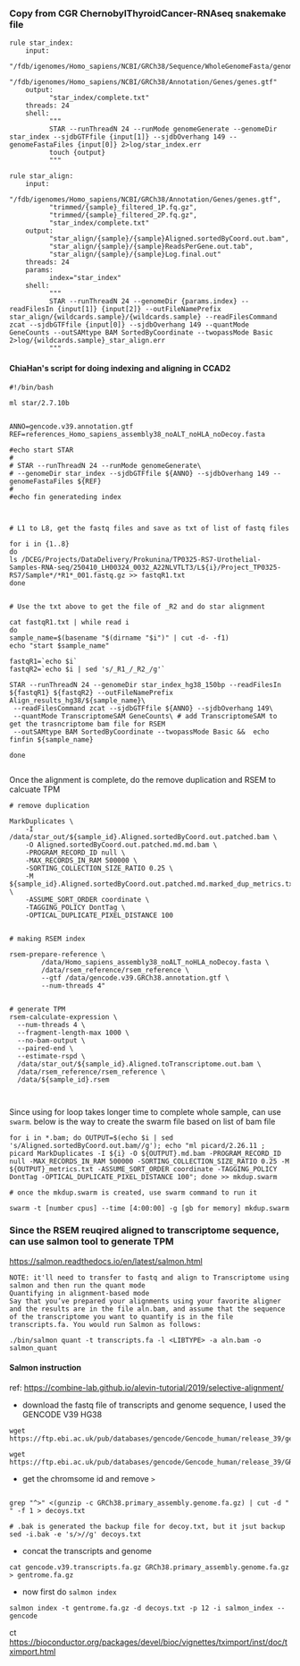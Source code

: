 ### Copy from CGR ChernobylThyroidCancer-RNAseq snakemake file 

```
rule star_index:
    input:
          "/fdb/igenomes/Homo_sapiens/NCBI/GRCh38/Sequence/WholeGenomeFasta/genome.fa",
          "/fdb/igenomes/Homo_sapiens/NCBI/GRCh38/Annotation/Genes/genes.gtf"
    output:
          "star_index/complete.txt"
    threads: 24
    shell:
          """
          STAR --runThreadN 24 --runMode genomeGenerate --genomeDir star_index --sjdbGTFfile {input[1]} --sjdbOverhang 149 --genomeFastaFiles {input[0]} 2>log/star_index.err
          touch {output} 
          """

rule star_align:
    input:
          "/fdb/igenomes/Homo_sapiens/NCBI/GRCh38/Annotation/Genes/genes.gtf",
          "trimmed/{sample}_filtered_1P.fq.gz",
          "trimmed/{sample}_filtered_2P.fq.gz",
          "star_index/complete.txt"
    output:
          "star_align/{sample}/{sample}Aligned.sortedByCoord.out.bam",
          "star_align/{sample}/{sample}ReadsPerGene.out.tab",
          "star_align/{sample}/{sample}Log.final.out"
    threads: 24
    params:
          index="star_index"
    shell:
          """
          STAR --runThreadN 24 --genomeDir {params.index} --readFilesIn {input[1]} {input[2]} --outFileNamePrefix star_align/{wildcards.sample}/{wildcards.sample} --readFilesCommand zcat --sjdbGTFfile {input[0]} --sjdbOverhang 149 --quantMode GeneCounts --outSAMtype BAM SortedByCoordinate --twopassMode Basic 2>log/{wildcards.sample}_star_align.err
          """

```

#### ChiaHan's script for doing indexing and aligning in CCAD2

```
#!/bin/bash

ml star/2.7.10b 


ANNO=gencode.v39.annotation.gtf
REF=references_Homo_sapiens_assembly38_noALT_noHLA_noDecoy.fasta 

#echo start STAR
#
# STAR --runThreadN 24 --runMode genomeGenerate\
# --genomeDir star_index --sjdbGTFfile ${ANNO} --sjdbOverhang 149 --genomeFastaFiles ${REF}
#
#echo fin generateding index



# L1 to L8, get the fastq files and save as txt of list of fastq files

for i in {1..8}
do
ls /DCEG/Projects/DataDelivery/Prokunina/TP0325-RS7-Urothelial-Samples-RNA-seq/250410_LH00324_0032_A22NLVTLT3/L${i}/Project_TP0325-RS7/Sample*/*R1*_001.fastq.gz >> fastqR1.txt
done


# Use the txt above to get the file of _R2 and do star alignment

cat fastqR1.txt | while read i
do
sample_name=$(basename "$(dirname "$i")" | cut -d- -f1)
echo "start $sample_name"

fastqR1=`echo $i`
fastqR2=`echo $i | sed 's/_R1_/_R2_/g'`

STAR --runThreadN 24 --genomeDir star_index_hg38_150bp --readFilesIn ${fastqR1} ${fastqR2} --outFileNamePrefix Align_results_hg38/${sample_name}\
 --readFilesCommand zcat --sjdbGTFfile ${ANNO} --sjdbOverhang 149\
 --quantMode TranscriptomeSAM GeneCounts\ # add TranscriptomeSAM to get the trasncriptome bam file for RSEM
 --outSAMtype BAM SortedByCoordinate --twopassMode Basic &&  echo finfin ${sample_name}

done


```
Once the alignment is complete, do the remove duplication and RSEM to calcuate TPM

```
# remove duplication

MarkDuplicates \
    -I /data/star_out/${sample_id}.Aligned.sortedByCoord.out.patched.bam \
    -O Aligned.sortedByCoord.out.patched.md.md.bam \
    -PROGRAM_RECORD_ID null \
    -MAX_RECORDS_IN_RAM 500000 \
    -SORTING_COLLECTION_SIZE_RATIO 0.25 \
    -M ${sample_id}.Aligned.sortedByCoord.out.patched.md.marked_dup_metrics.txt \
    -ASSUME_SORT_ORDER coordinate \
    -TAGGING_POLICY DontTag \
    -OPTICAL_DUPLICATE_PIXEL_DISTANCE 100


# making RSEM index

rsem-prepare-reference \
        /data/Homo_sapiens_assembly38_noALT_noHLA_noDecoy.fasta \
        /data/rsem_reference/rsem_reference \
        --gtf /data/gencode.v39.GRCh38.annotation.gtf \
        --num-threads 4"


# generate TPM
rsem-calculate-expression \
  --num-threads 4 \
  --fragment-length-max 1000 \
  --no-bam-output \
  --paired-end \
  --estimate-rspd \
  /data/star_out/${sample_id}.Aligned.toTranscriptome.out.bam \
  /data/rsem_reference/rsem_reference \
  /data/${sample_id}.rsem



```
Since using for loop takes longer time to complete whole sample, can use `swarm`. below is the way to create the swarm file based on list of bam file

```
for i in *.bam; do OUTPUT=$(echo $i | sed 's/Aligned.sortedByCoord.out.bam//g'); echo "ml picard/2.26.11 ; picard MarkDuplicates -I ${i} -O ${OUTPUT}.md.bam -PROGRAM_RECORD_ID null -MAX_RECORDS_IN_RAM 500000 -SORTING_COLLECTION_SIZE_RATIO 0.25 -M ${OUTPUT}_metrics.txt -ASSUME_SORT_ORDER coordinate -TAGGING_POLICY DontTag -OPTICAL_DUPLICATE_PIXEL_DISTANCE 100"; done >> mkdup.swarm

# once the mkdup.swarm is created, use swarm command to run it

swarm -t [number cpus] --time [4:00:00] -g [gb for memory] mkdup.swarm

```


### Since the RSEM reuqired aligned to transcriptome sequence, can use salmon tool to generate TPM

https://salmon.readthedocs.io/en/latest/salmon.html


```
NOTE: it'll need to transfer to fastq and align to Transcriptome using salmon and then run the quant mode
Quantifying in alignment-based mode
Say that you’ve prepared your alignments using your favorite aligner and the results are in the file aln.bam, and assume that the sequence of the transcriptome you want to quantify is in the file transcripts.fa. You would run Salmon as follows:

./bin/salmon quant -t transcripts.fa -l <LIBTYPE> -a aln.bam -o salmon_quant

```
#### Salmon instruction
ref:
https://combine-lab.github.io/alevin-tutorial/2019/selective-alignment/

- download the fastq file of transcripts and genome sequence, I used the GENCODE V39 HG38

```
wget https://ftp.ebi.ac.uk/pub/databases/gencode/Gencode_human/release_39/gencode.v39.transcripts.fa.gz

wget https://ftp.ebi.ac.uk/pub/databases/gencode/Gencode_human/release_39/GRCh38.primary_assembly.genome.fa.gz

```

- get the chromsome id and remove `>`

```

grep "^>" <(gunzip -c GRCh38.primary_assembly.genome.fa.gz) | cut -d " " -f 1 > decoys.txt

# .bak is generated the backup file for decoy.txt, but it jsut backup  
sed -i.bak -e 's/>//g' decoys.txt

```

- concat the transcripts and genome

```
cat gencode.v39.transcripts.fa.gz GRCh38.primary_assembly.genome.fa.gz > gentrome.fa.gz

```

- now first do `salmon index`

```
salmon index -t gentrome.fa.gz -d decoys.txt -p 12 -i salmon_index --gencode

```

ct 
https://bioconductor.org/packages/devel/bioc/vignettes/tximport/inst/doc/tximport.html


